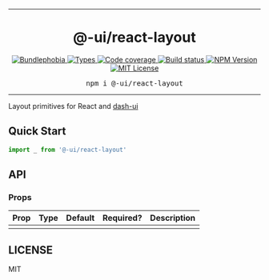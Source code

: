 <hr>
<div align="center">
  <h1 align="center">
    @-ui/react-layout
  </h1>
</div>

<p align="center">
  <a href="https://bundlephobia.com/result?p=@-ui/react-layout">
    <img alt="Bundlephobia" src="https://img.shields.io/bundlephobia/minzip/@-ui/react-layout?style=for-the-badge&labelColor=24292e">
  </a>
  <a aria-label="Types" href="https://www.npmjs.com/package/@-ui/react-layout">
    <img alt="Types" src="https://img.shields.io/npm/types/@-ui/react-layout?style=for-the-badge&labelColor=24292e">
  </a>
  <a aria-label="Code coverage report" href="https://codecov.io/gh/dash-ui/react-layout">
    <img alt="Code coverage" src="https://img.shields.io/codecov/c/gh/dash-ui/react-layout?style=for-the-badge&labelColor=24292e">
  </a>
  <a aria-label="Build status" href="https://travis-ci.com/dash-ui/react-layout">
    <img alt="Build status" src="https://img.shields.io/travis/com/dash-ui/react-layout?style=for-the-badge&labelColor=24292e">
  </a>
  <a aria-label="NPM version" href="https://www.npmjs.com/package/@-ui/react-layout">
    <img alt="NPM Version" src="https://img.shields.io/npm/v/@-ui/react-layout?style=for-the-badge&labelColor=24292e">
  </a>
  <a aria-label="License" href="https://jaredlunde.mit-license.org/">
    <img alt="MIT License" src="https://img.shields.io/npm/l/@-ui/react-layout?style=for-the-badge&labelColor=24292e">
  </a>
</p>

<pre align="center">npm i @-ui/react-layout</pre>
<hr>

Layout primitives for React and [dash-ui](https://github.com/dash-ui)

## Quick Start

```jsx harmony
import _ from '@-ui/react-layout'
```

## API

### Props

| Prop | Type | Default | Required? | Description |
| ---- | ---- | ------- | --------- | ----------- |
|      |      |         |           |             |

## LICENSE

MIT
